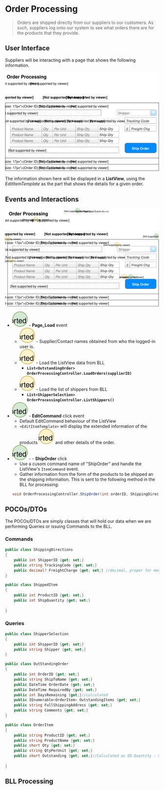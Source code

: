 # Order Processing

> Orders are shipped directly from our suppliers to our customers. As such, suppliers log onto our system to see what orders there are for the products that they provide.

## User Interface

Suppliers will be interacting with a page that shows the following information.

![Mockup](./Shipping-Orders.svg)

The information shown here will be displayed in a **ListView**, using the *EditItemTemplate* as the part that shows the details for a given order.

## Events and Interactions

![Plan](./Shipping-Orders-Annotated.svg)
- ![](1.svg) - **Page_Load** event
    - ![](A.svg) - Supplier/Contact names obtained from who the logged-in user is.
    - ![](B.svg) - Load the ListView data from BLL
        - **`List<OutstandingOrder> OrderProcessingController.LoadOrders(supplierID)`**
    - ![](C.svg) - Load the list of shippers from BLL
        - **`List<ShipperSelection> OrderProcessingController.ListShippers()`**
- ![](2.svg) - **EditCommand** click event
    - Default EditCommand behaviour of the ListView
    - `<EditItemTemplate>` will display the extended information of the products ![](D.svg) and other details of the order.
- ![](3.svg) - - **ShipOrder** click
    - Use a cusom command name of "ShipOrder" and handle the ListView's `ItemCommand` event.
    - Gather information from the form of the products to be shipped an the shipping information.  This is sent to the following method in the BLL for processing:
    ```csharp
    void OrderProcessingController.ShipOrder(int orderID, ShippingDirections shipping, List<ShippedItem> items)
    ```
 
## POCOs/DTOs

The POCOs/DTOs are simply classes that will hold our data when we are performing Queries or issuing Commands to the BLL.

### Commands

```csharp
public class ShippingDirections
{
    public int ShipperID {get; set;}
    public string TrackingCode {get; set;}
    public decimal? FreightCharge {get; set;} //decimal, proper for monetary values.  Nullable, may not be a freight charge for every order
}
```

```csharp
public class ShippedItem
{
    public int ProductID {get; set;}
    public int ShipQuantity {get; set;}

}
```
### Queries

```csharp
public class ShipperSelection
{
    public int ShipperID {get; set;}
    public string Shipper {get; set;}
}
```

```csharp
public class OutStandingOrder
{
    public int OrderID {get; set;}
    public string ShipToName {get; set;}
    public DateTime OrderDate {get; set;}
    public DateTime RequiredBy {get; set;}
    public int DaysRemaining {get;}//calculated
    public IEnumerable<OrderItem> OutstandingItems {get; set;}
    public string FullShippingAddress {get; set;}
    public string Comments {get; set;}
}
```

```csharp
public class OrderItem
{
    public string ProductID {get; set;}
    public string ProductName {get; set;}
    public short Qty {get; set;}
    public string QtyPerUnit {get; set;}
    public short Outstanding {get; set;}//Calculated as OD.Quantity - Sum

}
```


## BLL Processing
